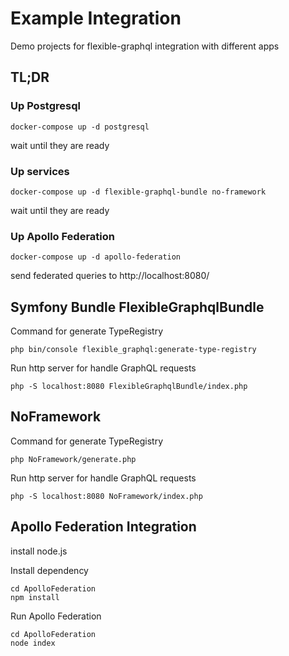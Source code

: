 # Example Integration

Demo projects for flexible-graphql integration with different apps

## TL;DR

### Up Postgresql

```
docker-compose up -d postgresql
```

wait until they are ready

### Up services

```
docker-compose up -d flexible-graphql-bundle no-framework
```

wait until they are ready

### Up Apollo Federation

```
docker-compose up -d apollo-federation
```

send federated queries to http://localhost:8080/

## Symfony Bundle FlexibleGraphqlBundle

Command for generate TypeRegistry

```
php bin/console flexible_graphql:generate-type-registry
```

Run http server for handle GraphQL requests

```
php -S localhost:8080 FlexibleGraphqlBundle/index.php
```

## NoFramework 

Command for generate TypeRegistry

```
php NoFramework/generate.php
```

Run http server for handle GraphQL requests

```
php -S localhost:8080 NoFramework/index.php
```

## Apollo Federation Integration

install node.js

Install dependency

```
cd ApolloFederation
npm install
```

Run Apollo Federation

```
cd ApolloFederation
node index
```